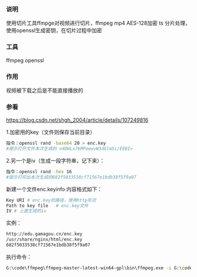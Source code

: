 ### 说明
使用切片工具ffmpge对视频进行切片，ffmpeg mp4 AES-128加密 ts 分片处理，
使用openssl生成密钥，在切片过程中加密
### 工具
ffmpeg
openssl

### 作用
视频被下载之后是不能直接播放的

### 参看
https://blog.csdn.net/shgh_2004/article/details/107249816

1.加密用的key（文件则保存当前目录）
```bash
指令：openssl rand -base64 20 > enc.key 
#提示打开文件本次生成的 n4DHLx7kMPeewvW3dGlm5i/EE8I=
```

2.另一个是iv（生成一段字符串，记下来）：
```bash
指令：openssl rand -hex 16 
#提示打印出本次生成的682f5033538cf71567e1bdb38f5f9a07
```

新建一个文件enc.keyinfo 内容格式如下：
```bash
Key URI # enc.key的路径，使用http形式
Path to key file   # enc.key文件
IV # 上面生成的iv
```

实例：
```bash
http://edu.gamagou.cn/enc.key
/usr/share/nginx/html/enc.key
682f5033538cf71567e1bdb38f5f9a07
```

执行命令：
```bash
G:\code\ffmpeg\ffmpeg-master-latest-win64-gpl\bin\ffmpeg.exe -i G:\code\ffmpeg\html\video.mp4 -hls_time 5 -hls_key_info_file G:\code\ffmpeg\html\enc\enc.keyinfo -hls_playlist_type vod  -y G:\code\ffmpeg\html\out\index.m3u8
```